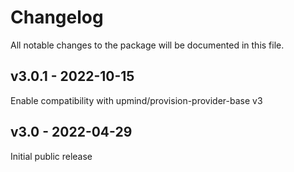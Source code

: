 # Changelog

All notable changes to the package will be documented in this file.

## v3.0.1 - 2022-10-15

Enable compatibility with upmind/provision-provider-base v3

## v3.0 - 2022-04-29

Initial public release
